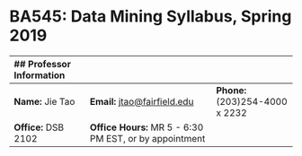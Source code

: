 
# BA545: Data Mining Syllabus, Spring 2019


| ## Professor Information |                                                                  |                                       |
|:-------------------  |:-----------------------------------------------------------------|:-------------------------------------|
| **Name:** Jie Tao    | **Email:** [jtao@fairfield.edu](mailto:jtao@fairfield.edu)       | **Phone:** (203)254-4000 x 2232       |
| **Office:** DSB 2102 | **Office Hours:** MR 5 - 6:30 PM EST, or by appointment                                                  |




